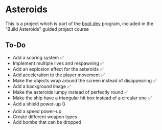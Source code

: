 # Asteroids

This is a project which is part of the [boot.dev](https://www.boot.dev/) program, included in the "Build Asteroids" guided project course

## To-Do

- Add a scoring system :white_check_mark:
- Implement multiple lives and respawning :white_check_mark:
- Add an explosion effect for the asteroids :white_check_mark:
- Add acceleration to the player movement :white_check_mark:
- Make the objects wrap around the screen instead of disappearing :white_check_mark:
- Add a background image :white_check_mark:
- Make the asteroids lumpy instead of perfectly round :white_check_mark:
- Make the ship have a triangular hit box instead of a circular one :white_check_mark:
- Add a shield power-up :arrows_clockwise:
- Add a speed power-up
- Create different weapon types 
- Add bombs that can be dropped
